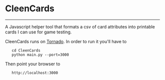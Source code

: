 CleenCards
==========

------------------------------------------------------------------------------------

A Javascript helper tool that formats a csv of card attributes into printable cards I can use for game testing.

CleenCards runs on [Tornado](http://www.tornadoweb.org/). In order to run it you'll have to

       cd CleenCards
       python main.py --port=3000

Then point your browser to 

       http://localhost:3000